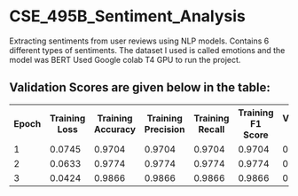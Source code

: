# CSE_495B_Sentiment_Analysis
Extracting sentiments from user reviews using NLP models. Contains 6 different types of sentiments. 
The dataset I used is called emotions and the model was BERT
Used Google colab T4 GPU to run the project. 

<h2>Validation Scores are given below in the table: </h2>
<table>
        <tr>
            <th>Epoch</th>
            <th>Training Loss</th>
            <th>Training Accuracy</th>
            <th>Training Precision</th>
            <th>Training Recall</th>
            <th>Training F1 Score</th>
            <th>Validation Loss</th>
            <th>Validation Accuracy</th>
            <th>Validation Precision</th>
            <th>Validation Recall</th>
            <th>Validation F1 Score</th>
        </tr>
        <tr>
            <td>1</td>
            <td>0.0745</td>
            <td>0.9704</td>
            <td>0.9704</td>
            <td>0.9704</td>
            <td>0.9704</td>
            <td>0.1869</td>
            <td>0.9325</td>
            <td>0.9355</td>
            <td>0.9325</td>
            <td>0.9326</td>
        </tr>
        <tr>
            <td>2</td>
            <td>0.0633</td>
            <td>0.9774</td>
            <td>0.9774</td>
            <td>0.9774</td>
            <td>0.9774</td>
            <td>0.2081</td>
            <td>0.9395</td>
            <td>0.9393</td>
            <td>0.9395</td>
            <td>0.9392</td>
        </tr>
        <tr>
            <td>3</td>
            <td>0.0424</td>
            <td>0.9866</td>
            <td>0.9866</td>
            <td>0.9866</td>
            <td>0.9866</td>
            <td>0.2425</td>
            <td>0.9355</td>
            <td>0.9354</td>
            <td>0.9355</td>
            <td>0.9353</td>
        </tr>
    </table>
